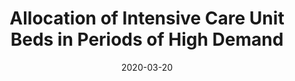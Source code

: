 ---
title: "Allocation of Intensive Care Unit Beds in Periods of High Demand"
authors:
  - Huiyin Ouyang
  - Nilay Tanık Argon
  - Serhan Ziya
date: 2020-03-20
doi: "10.1287/opre.2019.1876"
publication_types: ["2"]
publication: "*Operations Research*, Volume 68, Issue 2, Pages 591–608"
url_pdf: "https://pubsonline.informs.org/doi/abs/10.1287/opre.2019.1876"
tags:
  - ICU bed allocation
  - Markov decision processes
  - Healthcare operations
---